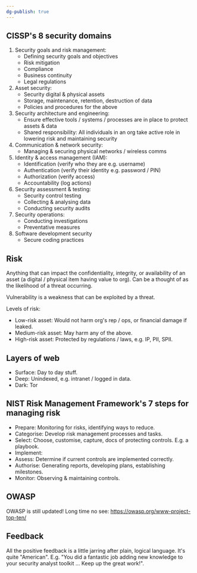 ```yaml
---
dg-publish: true
---
```

## CISSP's 8 security domains

1. Security goals and risk management:
   - Defining security goals and objectives
   - Risk mitigation
   - Compliance
   - Business continuity
   - Legal regulations
2. Asset security:
   - Security digital & physical assets
   - Storage, maintenance, retention, destruction of data
   - Policies and procedures for the above
3. Security architecture and engineering:
   - Ensure effective tools / systems / processes are in place to protect assets & data
   - Shared responsibility: All individuals in an org take active role in lowering risk and maintaining security
4. Communication & network security:
   - Managing & securing physical networks / wireless comms
5. Identity & access management (IAM):
   - Identification (verify who they are e.g. username)
   - Authentication (verify their identity e.g. password / PIN)
   - Authorization (verify access)
   - Accountability (log actions)
6. Security assessment & testing:
   - Security control testing
   - Collecting & analysing data
   - Conducting security audits
7. Security operations:
   - Conducting investigations
   - Preventative measures
8. Software development security
   - Secure coding practices

## Risk

Anything that can impact the confidentiality, integrity, or availability of an asset (a digital / physical item having value to org). Can be a thought of as the likelihood of a threat occurring.

Vulnerability is a weakness that can be exploited by a threat.

Levels of risk:

- Low-risk asset: Would not harm org's rep / ops, or financial damage if leaked.
- Medium-risk asset: May harm any of the above.
- High-risk asset: Protected by regulations / laws, e.g. IP, PII, SPII.

## Layers of web

- Surface: Day to day stuff.
- Deep: Unindexed, e.g. intranet / logged in data.
- Dark: Tor

## NIST Risk Management Framework's 7 steps for managing risk

- Prepare: Monitoring for risks, identifying ways to reduce.
- Categorise: Develop risk management processes and tasks.
- Select: Choose, customise, capture, docs of protecting controls. E.g. a playbook.
- Implement:
- Assess: Determine if current controls are implemented correctly.
- Authorise: Generating reports, developing plans, establishing milestones.
- Monitor: Observing & maintaining controls.

## OWASP

OWASP is still updated! Long time no see: <https://owasp.org/www-project-top-ten/>

## Feedback

All the positive feedback is a little jarring after plain, logical language. It's quite "American". E.g. "You did a fantastic job adding new knowledge to your security analyst toolkit ... Keep up the great work!".
